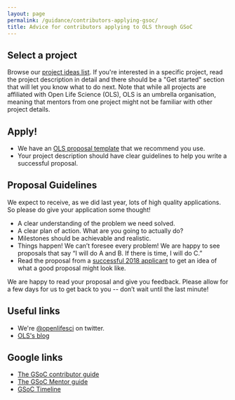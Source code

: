 ```yaml
---
layout: page
permalink: /guidance/contributors-applying-gsoc/
title: Advice for contributors applying to OLS through GSoC
---
```


## Select a project

Browse our [project ideas list](../../project-ideas/2022/). If you're interested in a specific project, read the project description in detail and there should be a "Get started" section that will let you know what to do next. Note that while all projects are affiliated with Open Life Science (OLS), OLS is an umbrella organisation, meaning that mentors from one project might not be familiar with other project details. 

## Apply!

- We have an [OLS proposal template](https://docs.google.com/document/d/1rvZG5SDqdvSTBxLrVy0JbVbs0A42rHToJwxHd89Hftc/edit) that we recommend you use.
- Your project description should have clear guidelines to help you write a successful proposal.

## Proposal Guidelines

We expect to receive, as we did last year, lots of high quality applications. So please do give your application some thought!

* A clear understanding of the problem we need solved.
* A clear plan of action. What are you going to actually do?
* Milestones should be achievable and realistic.
* Things happen! We can’t foresee every problem! We are happy to see proposals that say “I will do A and B. If there is time, I will do C.”
* Read the proposal from a [successful 2018 applicant](https://github.com/nupurgunwant/GSoC-Proposal) to get an idea of what a good proposal might look like.

We are happy to read your proposal and give you feedback. Please allow for a few days for us to get back to you -- don’t wait until the last minute!

## Useful links

- We're [@openlifesci](https://twitter.com/openlifesci) on twitter.
- [OLS's blog](https://openlifesci.org/posts)

## Google links

- [The GSoC contributor guide](https://google.github.io/gsocguides/contributor/)
- [The GSoC Mentor guide](https://google.github.io/gsocguides/mentor/)
- [GSoC Timeline](https://developers.google.com/open-source/gsoc/timeline)
